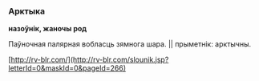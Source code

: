 ### Арктыка
**назоўнік, жаночы род**

Паўночная палярная вобласць зямнога шара. || прыметнік: арктычны.

<a rel="author">[http://rv-blr.com/](http://rv-blr.com/slounik.jsp?letterId=0&maskId=0&pageId=266)</a>
